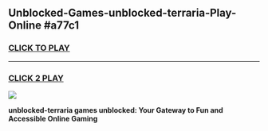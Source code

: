 
## Unblocked-Games-unblocked-terraria-Play-Online #a77c1
<h3>
<a href="https://news.freeplayer.one?title=unblocked-terraria&ref=3">CLICK TO PLAY</a></h3>
<hr>

<h3>
<a href="https://news.freeplayer.one?title=unblocked-terraria&ref=3">CLICK 2 PLAY</a>
  
</h3>

<a href="https://news.freeplayer.one?title=unblocked-terraria&ref=3"><img src="https://clearcache.store/games.png"></a>


**unblocked-terraria games unblocked: Your Gateway to Fun and Accessible Online Gaming**
